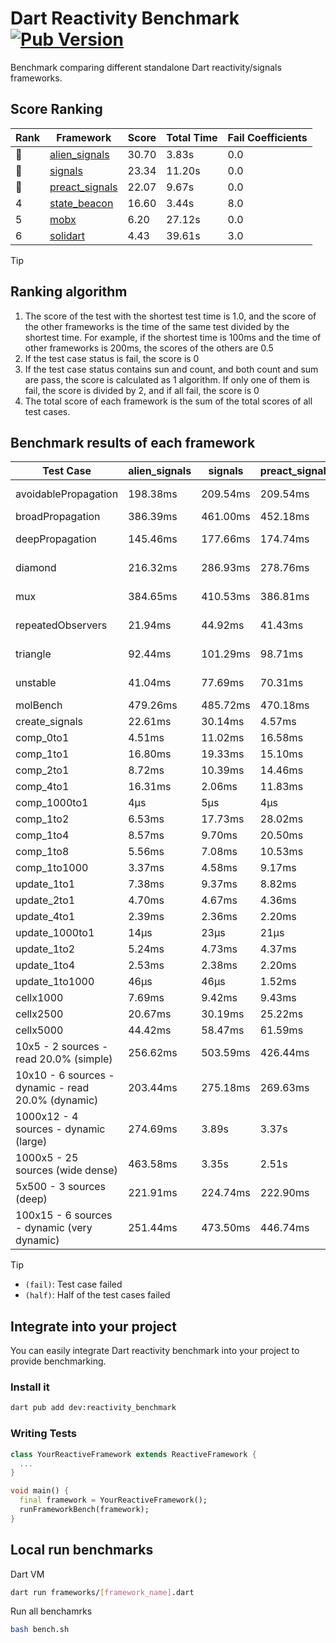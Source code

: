 # Dart Reactivity Benchmark [![Pub Version](https://img.shields.io/pub/v/reactivity_benchmark)](https://pub.dev/packages/reactivity_benchmark)

Benchmark comparing different standalone Dart reactivity/signals frameworks.

## Score Ranking

<!-- Rank Table -->
| Rank | Framework | Score | Total Time | Fail Coefficients |
|---|---|---|---|---|
| 🥇 | [alien_signals](https://pub.dev/packages/alien_signals) | 30.70 | 3.83s | 0.0 |
| 🥈 | [signals](https://pub.dev/packages/signals) | 23.34 | 11.20s | 0.0 |
| 🥉 | [preact_signals](https://pub.dev/packages/preact_signals) | 22.07 | 9.67s | 0.0 |
| 4 | [state_beacon](https://pub.dev/packages/state_beacon) | 16.60 | 3.44s | 8.0 |
| 5 | [mobx](https://pub.dev/packages/mobx) | 6.20 | 27.12s | 0.0 |
| 6 | [solidart](https://pub.dev/packages/solidart) | 4.43 | 39.61s | 3.0 |
<!-- Rank Table End -->

> [!TIP]
> ## Ranking algorithm
>
> 1. The score of the test with the shortest test time is 1.0, and the score of the other frameworks is the time of the same test divided by the shortest time. For example, if the shortest time is 100ms and the time of other frameworks is 200ms, the scores of the others are 0.5
> 2. If the test case status is fail, the score is 0
> 3. If the test case status contains sun and count, and both count and sum are pass, the score is calculated as 1 algorithm. If only one of them is fail, the score is divided by 2, and if all fail, the score is 0
> 4. The total score of each framework is the sum of the total scores of all test cases.

## Benchmark results of each framework

<!-- Benchmark Table -->
| Test Case | alien_signals | signals | preact_signals | solidart | state_beacon | mobx |
|---|---|---|---|---|---|---|
| avoidablePropagation | 198.38ms | 209.54ms | 209.54ms | 2.21s | 148.62ms (fail) | 2.30s |
| broadPropagation | 386.39ms | 461.00ms | 452.18ms | 5.49s | 6.55ms (fail) | 4.32s |
| deepPropagation | 145.46ms | 177.66ms | 174.74ms | 2.03s | 143.73ms (fail) | 1.53s |
| diamond | 216.32ms | 286.93ms | 278.76ms | 3.45s | 195.88ms (fail) | 2.41s |
| mux | 384.65ms | 410.53ms | 386.81ms | 2.06s | 194.56ms (fail) | 1.81s |
| repeatedObservers | 21.94ms | 44.92ms | 41.43ms | 212.48ms | 53.58ms (fail) | 235.54ms |
| triangle | 92.44ms | 101.29ms | 98.71ms | 1.14s | 79.27ms (fail) | 764.04ms |
| unstable | 41.04ms | 77.69ms | 70.31ms | 342.88ms | 336.62ms (fail) | 344.88ms |
| molBench | 479.26ms | 485.72ms | 470.18ms | 1.76s | 1.04ms | 584.44ms |
| create_signals | 22.61ms | 30.14ms | 4.57ms | 76.84ms | 67.70ms | 67.11ms |
| comp_0to1 | 4.51ms | 11.02ms | 16.58ms | 30.49ms | 49.33ms | 19.02ms |
| comp_1to1 | 16.80ms | 19.33ms | 15.10ms | 44.97ms | 52.06ms | 35.67ms |
| comp_2to1 | 8.72ms | 10.39ms | 14.46ms | 20.34ms | 33.05ms | 26.24ms |
| comp_4to1 | 16.31ms | 2.06ms | 11.83ms | 11.89ms | 16.81ms | 17.35ms |
| comp_1000to1 | 4μs | 5μs | 4μs | 1.99ms | 44μs | 33μs |
| comp_1to2 | 6.53ms | 17.73ms | 28.02ms | 28.70ms | 45.90ms | 35.75ms |
| comp_1to4 | 8.57ms | 9.70ms | 20.50ms | 29.06ms | 43.94ms | 19.94ms |
| comp_1to8 | 5.56ms | 7.08ms | 10.53ms | 22.73ms | 43.92ms | 21.26ms |
| comp_1to1000 | 3.37ms | 4.58ms | 9.17ms | 18.74ms | 41.82ms | 15.37ms |
| update_1to1 | 7.38ms | 9.37ms | 8.82ms | 42.74ms | 7.64ms | 27.50ms |
| update_2to1 | 4.70ms | 4.67ms | 4.36ms | 21.65ms | 2.89ms | 13.92ms |
| update_4to1 | 2.39ms | 2.36ms | 2.20ms | 10.68ms | 2.50ms | 7.25ms |
| update_1000to1 | 14μs | 23μs | 21μs | 115μs | 15μs | 66μs |
| update_1to2 | 5.24ms | 4.73ms | 4.37ms | 21.79ms | 5.38ms | 14.44ms |
| update_1to4 | 2.53ms | 2.38ms | 2.20ms | 10.96ms | 1.45ms | 6.92ms |
| update_1to1000 | 46μs | 46μs | 1.52ms | 229μs | 411μs | 164μs |
| cellx1000 | 7.69ms | 9.42ms | 9.43ms | 149.62ms | 5.17ms | 71.06ms |
| cellx2500 | 20.67ms | 30.19ms | 25.22ms | 463.75ms | 18.48ms | 267.15ms |
| cellx5000 | 44.42ms | 58.47ms | 61.59ms | 1.04s | 56.48ms | 528.36ms |
| 10x5 - 2 sources - read 20.0% (simple) | 256.62ms | 503.59ms | 426.44ms | 2.64s (half) | 247.23ms | 2.01s |
| 10x10 - 6 sources - dynamic - read 20.0% (dynamic) | 203.44ms | 275.18ms | 269.63ms | 2.39s (half) | 206.13ms | 1.51s |
| 1000x12 - 4 sources - dynamic (large) | 274.69ms | 3.89s | 3.37s | 4.08s (half) | 338.77ms | 1.79s |
| 1000x5 - 25 sources (wide dense) | 463.58ms | 3.35s | 2.51s | 4.97s (half) | 489.93ms | 3.51s |
| 5x500 - 3 sources (deep) | 221.91ms | 224.74ms | 222.90ms | 1.99s (half) | 232.37ms | 1.13s |
| 100x15 - 6 sources - dynamic (very dynamic) | 251.44ms | 473.50ms | 446.74ms | 2.80s (half) | 265.84ms | 1.67s |
<!-- Benchmark Table End -->

> [!TIP]
> - `(fail)`: Test case failed
> - `(half)`: Half of the test cases failed

## Integrate into your project

You can easily integrate Dart reactivity benchmark into your project to provide benchmarking.

### Install it

```bash
dart pub add dev:reactivity_benchmark
```

### Writing Tests

```dart
class YourReactiveFramework extends ReactiveFramework {
  ...
}

void main() {
  final framework = YourReactiveFramework();
  runFrameworkBench(framework);
}
```

## Local run benchmarks

Dart VM
```bash
dart run frameworks/[framework_name].dart
```

Run all benchamrks
```bash
bash bench.sh
```
